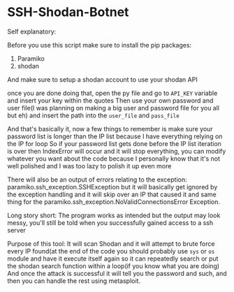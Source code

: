 # SSH-Shodan-Botnet
Self explanatory:

Before you use this script make sure to install the pip packages:
1. Paramiko
2. shodan

And make sure to setup a shodan account to use your shodan API

once you are done doing that, open the py file and go to ```API_KEY``` variable and insert your key within the quotes
Then use your own password and user file(I was planning on making a big user and password file for you all but eh)
and insert the path into the ```user_file``` and ```pass_file```

And that's basically it, now a few things to remember is make sure your password list is longer than the IP list because I have everything relying on the IP for loop
So if your password list gets done before the IP list iteration is over then IndexError will occur and it will stop everything, you can modify whatever you want about the code because I personally know that it's not well polished and I was too lazy to polish it up even more

There will also be an output of errors relating to the exception: paramiko.ssh_exception.SSHException
but it will basically get ignored by the exception handling and it will skip over an IP that caused it and same thing for the paramiko.ssh_exception.NoValidConnectionsError Exception.

Long story short:
The program works as intended but the output may look messy, you'll still be told when you successfully gained access to a ssh server

Purpose of this tool: 
It will scan Shodan and it will attempt to brute force every IP found(at the end of the code you should probably use ```sys``` or ```os``` module and have it execute itself again so it can repeatedly search or put the shodan search function within a loop(if you know what you are doing)
And once the attack is successful it will tell you the password and such, and then you can handle the rest using metasploit.
